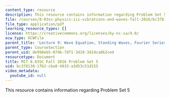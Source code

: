 ```yaml
---
content_type: resource
description: This resource contains information regarding Problem Set 5
file: /courses/8-03sc-physics-iii-vibrations-and-waves-fall-2016/bc3781381fb2cba84933a3d53c51d155_MIT8_03SCF16_ProblemSet5.pdf
file_type: application/pdf
learning_resource_types: []
license: https://creativecommons.org/licenses/by-nc-sa/4.0/
ocw_type: OCWFile
parent_title: 'Lecture 9: Wave Equation, Standing Waves, Fourier Series'
parent_type: CourseSection
parent_uid: de998eb5-074b-7df1-3d10-3d14ca8b2ced
resourcetype: Document
title: MIT 8.03SC Fall 2016 Problem Set 5
uid: bc378138-1fb2-cba8-4933-a3d53c51d155
video_metadata:
  youtube_id: null
---
```

This resource contains information regarding Problem Set 5